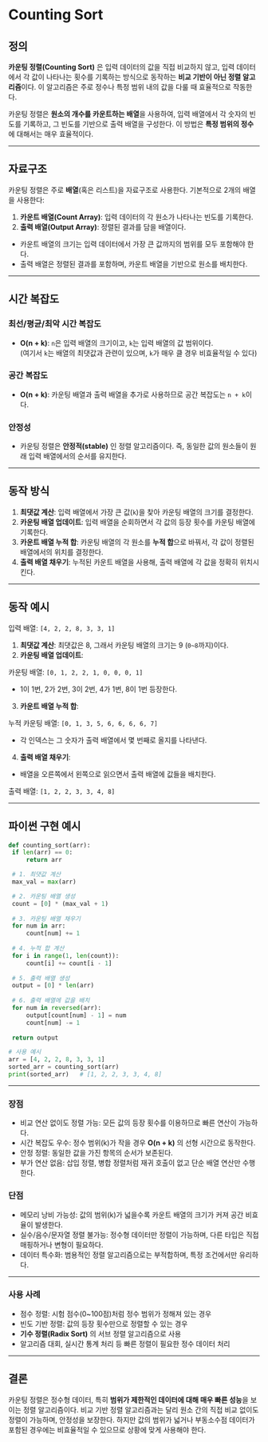# Counting Sort

## 정의

**카운팅 정렬(Counting Sort)** 은 입력 데이터의 값을 직접 비교하지 않고, 입력 데이터에서 각 값이 나타나는 횟수를 기록하는 방식으로 동작하는 **비교 기반이 아닌 정렬 알고리즘**이다. 이 알고리즘은 주로 정수나 특정 범위 내의 값을 다룰 때 효율적으로 작동한다.

카운팅 정렬은 **원소의 개수를 카운트하는 배열**을 사용하여, 입력 배열에서 각 숫자의 빈도를 기록하고, 그 빈도를 기반으로 출력 배열을 구성한다. 이 방법은 **특정 범위의 정수**에 대해서는 매우 효율적이다.

---

## 자료구조

카운팅 정렬은 주로 **배열**(혹은 리스트)을 자료구조로 사용한다. 기본적으로 2개의 배열을 사용한다:

1. **카운트 배열(Count Array)**: 입력 데이터의 각 원소가 나타나는 빈도를 기록한다.
2. **출력 배열(Output Array)**: 정렬된 결과를 담을 배열이다.

- 카운트 배열의 크기는 입력 데이터에서 가장 큰 값까지의 범위를 모두 포함해야 한다.
- 출력 배열은 정렬된 결과를 포함하며, 카운트 배열을 기반으로 원소를 배치한다.

---

## 시간 복잡도

### 최선/평균/최악 시간 복잡도
- **O(n + k)**: `n`은 입력 배열의 크기이고, `k`는 입력 배열의 값 범위이다.  
  (여기서 `k`는 배열의 최댓값과 관련이 있으며, `k`가 매우 클 경우 비효율적일 수 있다)

### 공간 복잡도
- **O(n + k)**: 카운팅 배열과 출력 배열을 추가로 사용하므로 공간 복잡도는 `n + k`이다.

### 안정성
- 카운팅 정렬은 **안정적(stable)** 인 정렬 알고리즘이다. 즉, 동일한 값의 원소들이 원래 입력 배열에서의 순서를 유지한다.

---

## 동작 방식

1. **최댓값 계산**: 입력 배열에서 가장 큰 값(`k`)을 찾아 카운팅 배열의 크기를 결정한다.
2. **카운팅 배열 업데이트**: 입력 배열을 순회하면서 각 값의 등장 횟수를 카운팅 배열에 기록한다.
3. **카운트 배열 누적 합**: 카운팅 배열의 각 원소를 **누적 합**으로 바꿔서, 각 값이 정렬된 배열에서의 위치를 결정한다.
4. **출력 배열 채우기**: 누적된 카운트 배열을 사용해, 출력 배열에 각 값을 정확히 위치시킨다.

---

## 동작 예시

입력 배열: `[4, 2, 2, 8, 3, 3, 1]`

1. **최댓값 계산**: 최댓값은 8, 그래서 카운팅 배열의 크기는 9 (`0~8`까지)이다.
2. **카운팅 배열 업데이트**:

카운팅 배열: `[0, 1, 2, 2, 1, 0, 0, 0, 1]`

- 1이 1번, 2가 2번, 3이 2번, 4가 1번, 8이 1번 등장한다.

3. **카운트 배열 누적 합**:

누적 카운팅 배열: `[0, 1, 3, 5, 6, 6, 6, 6, 7]`

- 각 인덱스는 그 숫자가 출력 배열에서 몇 번째로 올지를 나타낸다.

4. **출력 배열 채우기**:
- 배열을 오른쪽에서 왼쪽으로 읽으면서 출력 배열에 값들을 배치한다.

출력 배열: `[1, 2, 2, 3, 3, 4, 8]`

---

## 파이썬 구현 예시

```python
def counting_sort(arr):
 if len(arr) == 0:
     return arr

 # 1. 최댓값 계산
 max_val = max(arr)

 # 2. 카운팅 배열 생성
 count = [0] * (max_val + 1)
 
 # 3. 카운팅 배열 채우기
 for num in arr:
     count[num] += 1
 
 # 4. 누적 합 계산
 for i in range(1, len(count)):
     count[i] += count[i - 1]
 
 # 5. 출력 배열 생성
 output = [0] * len(arr)
 
 # 6. 출력 배열에 값을 배치
 for num in reversed(arr):
     output[count[num] - 1] = num
     count[num] -= 1
 
 return output

# 사용 예시
arr = [4, 2, 2, 8, 3, 3, 1]
sorted_arr = counting_sort(arr)
print(sorted_arr)   # [1, 2, 2, 3, 3, 4, 8]
```

---

### 장점
- 비교 연산 없이도 정렬 가능: 모든 값의 등장 횟수를 이용하므로 빠른 연산이 가능하다.
- 시간 복잡도 우수: 정수 범위(k)가 작을 경우 **O(n + k)** 의 선형 시간으로 동작한다.
- 안정 정렬: 동일한 값을 가진 항목의 순서가 보존된다.
- 부가 연산 없음: 삽입 정렬, 병합 정렬처럼 재귀 호출이 없고 단순 배열 연산만 수행한다.

### 단점
- 메모리 낭비 가능성: 값의 범위(k)가 넓을수록 카운트 배열의 크기가 커져 공간 비효율이 발생한다.
- 실수/음수/문자열 정렬 불가능: 정수형 데이터만 정렬이 가능하며, 다른 타입은 직접 매핑하거나 변형이 필요하다.
- 데이터 특수화: 범용적인 정렬 알고리즘으로는 부적합하며, 특정 조건에서만 유리하다.

---

### 사용 사례
- 점수 정렬: 시험 점수(0~100점)처럼 정수 범위가 정해져 있는 경우
- 빈도 기반 정렬: 값의 등장 횟수만으로 정렬할 수 있는 경우
- **기수 정렬(Radix Sort)** 의 서브 정렬 알고리즘으로 사용
- 알고리즘 대회, 실시간 통계 처리 등 빠른 정렬이 필요한 정수 데이터 처리

---

## 결론
카운팅 정렬은 정수형 데이터, 특히 **범위가 제한적인 데이터에 대해 매우 빠른 성능**을 보이는 정렬 알고리즘이다. 비교 기반 정렬 알고리즘과는 달리 원소 간의 직접 비교 없이도 정렬이 가능하며, 안정성을 보장한다. 하지만 값의 범위가 넓거나 부동소수점 데이터가 포함된 경우에는 비효율적일 수 있으므로 상황에 맞게 사용해야 한다.